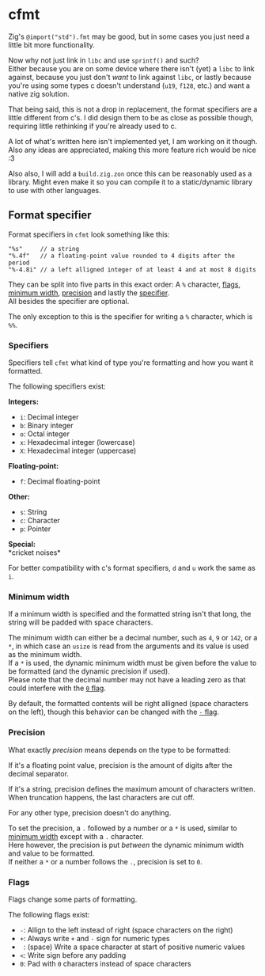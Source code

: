 # cfmt

Zig's `@import("std").fmt` may be good, but in some cases you just need a little bit more functionality.

Now why not just link in `libc` and use `sprintf()` and such? <br/>
Either because you are on some device where there isn't (yet) a `libc` to link against,
because you just don't *want* to link against `libc`,
or lastly because you're using some types c doesn't understand (`u19`, `f128`, etc.) and want a native zig solution.

That being said, this is not a drop in replacement, the format specifiers are a little different from c's.
I did design them to be as close as possible though, requiring little rethinking if you're already used to c.

A lot of what's written here isn't implemented yet, I am working on it though. <!-- TODO: remove once everything is implemented -->
Also any ideas are appreciated, making this more feature rich would be nice :3

Also also, I will add a `build.zig.zon` once this can be reasonably used as a library.
Might even make it so you can compile it to a static/dynamic library to use with other languages.

## Format specifier

Format specifiers in `cfmt` look something like this:
```zig
"%s"     // a string
"%.4f"   // a floating-point value rounded to 4 digits after the period
"%-4.8i" // a left alligned integer of at least 4 and at most 8 digits
```

They can be split into five parts in this exact order:
A `%` character,
[flags](#flags),
[minimum width](#minimum-width),
[precision](#precision) and lastly
the [specifier](#specifiers). <br/>
All besides the specifier are optional.

The only exception to this is the specifier for writing a `%` character, which is `%%`.

### Specifiers

Specifiers tell `cfmt` what kind of type you're formatting and how you want it formatted.

The following specifiers exist:

**Integers:**
- `i`: Decimal integer
- `b`: Binary integer
- `o`: Octal integer
- `x`: Hexadecimal integer (lowercase)
- `X`: Hexadecimal integer (uppercase)

**Floating-point:**
- `f`: Decimal floating-point
<!-- `e`: Decimal scientific notation (lowercase) -->
<!-- `E`: Decimal scientific notation (uppercase) -->
<!-- `a`: Hexadecimal floating-point (lowercase)  -->
<!-- `A`: Hexadecimal floating-point (uppercase)  -->

**Other:**
- `s`: String
- `c`: Character
- `p`: Pointer
<!-- - `B`: Boolean (`"true"` or `"false"`) -->

**Special:**
<br/> \*cricket noises\*
<!-- - `n`: Writes characters written so far to a `*usize` -->

For better compatibility with c's format specifiers, `d` and `u` work the same as `i`.

### Minimum width

If a minimum width is specified and the formatted string isn't that long, the string will be padded with space characters.

The minimum width can either be a decimal number, such as `4`, `9` or `142`,
or a `*`, in which case an `usize` is read from the arguments and its value is used as the minimum width. <br/>
If a `*` is used, the dynamic minimum width must be given before the value to be formatted (and the dynamic precision if used). <br/>
Please note that the decimal number may not have a leading zero as that could interfere with the [`0` flag](#flags).

By default, the formatted contents will be right alligned (space characters on the left),
though this behavior can be changed with the [`-` flag](#flags).

### Precision

What exactly *precision* means depends on the type to be formatted:

If it's a floating point value, precision is the amount of digits after the decimal separator.

If it's a string, precision defines the maximum amount of characters written.
When truncation happens, the last characters are cut off.
<!-- maybe making precision negative could make it truncate the first characters instead? -->

For any other type, precision doesn't do anything.

To set the precision, a `.` followed by a number or a `*` is used, similar to [minimum width](#minimum-width) except with a `.` character. <br/>
Here however, the precision is put *between* the dynamic minimum width and value to be formatted. <br/>
If neither a `*` or a number follows the `.`, precision is set to `0`.

### Flags

Flags change some parts of formatting.

The following flags exist:
- `-`: Allign to the left instead of right (space characters on the right)
- `+`: Always write `+` and `-` sign for numeric types
- ` `: (space) Write a space character at start of positive numeric values
- `<`: Write sign before any padding
- `0`: Pad with `0` characters instead of space characters
<!-- `#`: Always write decimal separator for floating-point values -->
